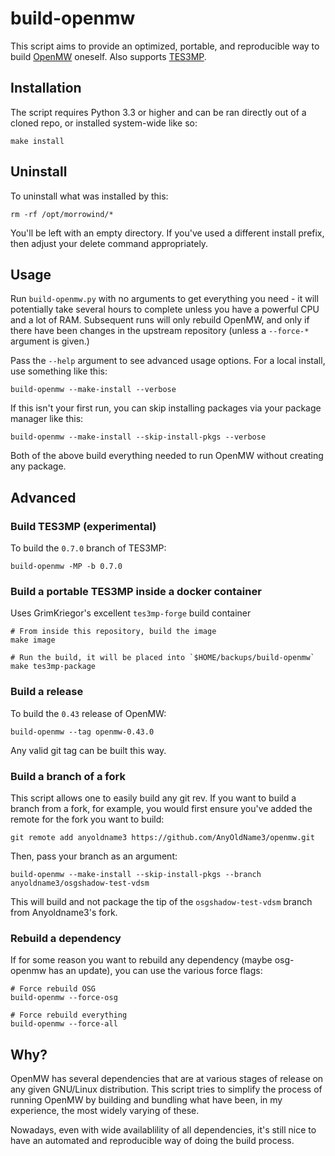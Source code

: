 # build-openmw

This script aims to provide an optimized, portable, and reproducible way to build [OpenMW](https://github.com/openmw/openmw) oneself.  Also supports [TES3MP](https://github.com/TES3MP/openmw-tes3mp).

## Installation

The script requires Python 3.3 or higher and can be ran directly out of a cloned repo, or installed system-wide like so:

    make install

## Uninstall

To uninstall what was installed by this:

    rm -rf /opt/morrowind/*
    
You'll be left with an empty directory.  If you've used a different install prefix, then adjust your delete command appropriately.

## Usage

Run `build-openmw.py` with no arguments to get everything you need - it will potentially take several hours to complete unless you have a powerful CPU and a lot of RAM.  Subsequent runs will only rebuild OpenMW, and only if there have been changes in the upstream repository (unless a `--force-*` argument is given.)

Pass the `--help` argument to see advanced usage options.  For a local install, use something like this:

    build-openmw --make-install --verbose

If this isn't your first run, you can skip installing packages via your package manager like this:

    build-openmw --make-install --skip-install-pkgs --verbose

Both of the above build everything needed to run OpenMW without creating any package.

## Advanced

### Build TES3MP (experimental)

To build the `0.7.0` branch of TES3MP:

    build-openmw -MP -b 0.7.0

### Build a portable TES3MP inside a docker container

Uses GrimKriegor's excellent `tes3mp-forge` build container

    # From inside this repository, build the image
    make image

    # Run the build, it will be placed into `$HOME/backups/build-openmw`
    make tes3mp-package

### Build a release

To build the `0.43` release of OpenMW:

    build-openmw --tag openmw-0.43.0

Any valid git tag can be built this way.

### Build a branch of a fork

This script allows one to easily build any git rev.  If you want to build a branch from a fork, for example, you would first ensure you've added the remote for the fork you want to build:

    git remote add anyoldname3 https://github.com/AnyOldName3/openmw.git

Then, pass your branch as an argument:

    build-openmw --make-install --skip-install-pkgs --branch anyoldname3/osgshadow-test-vdsm

This will build and not package the tip of the `osgshadow-test-vdsm` branch from Anyoldname3's fork.

### Rebuild a dependency

If for some reason you want to rebuild any dependency (maybe osg-openmw has an update), you can use the various force flags:

    # Force rebuild OSG
    build-openmw --force-osg

    # Force rebuild everything
    build-openmw --force-all

## Why?

OpenMW has several dependencies that are at various stages of release on any given GNU/Linux distribution.  This script tries to simplify the process of running OpenMW by building and bundling what have been, in my experience, the most widely varying of these.

Nowadays, even with wide availablility of all dependencies, it's still nice to have an automated and reproducible way of doing the build process.
